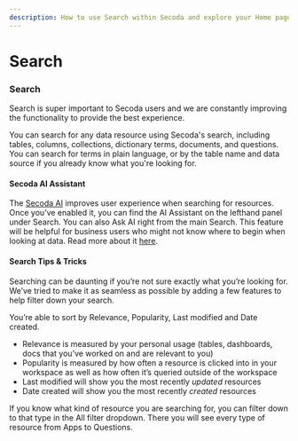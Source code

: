 ```yaml
---
description: How to use Search within Secoda and explore your Home page
---
```


# Search

### Search

Search is super important to Secoda users and we are constantly improving the functionality to provide the best experience.

You can search for any data resource using Secoda's search, including tables, columns, collections, dictionary terms, documents, and questions. You can search for terms in plain language, or by the table name and data source if you already know what you're looking for.

#### Secoda AI Assistant

The [Secoda AI](https://www.secoda.co/blog/transforming-data-discovery-using-secoda-ai) improves user experience when searching for resources. Once you’ve enabled it, you can find the AI Assistant on the lefthand panel under Search. You can also Ask AI right from the main Search. This feature will be helpful for business users who might not know where to begin when looking at data. Read more about it [here](https://docs.secoda.co/features/ai-assistant).

#### Search Tips & Tricks

Searching can be daunting if you’re not sure exactly what you’re looking for. We’ve tried to make it as seamless as possible by adding a few features to help filter down your search.

You’re able to sort by Relevance, Popularity, Last modified and Date created.

* Relevance is measured by your personal usage (tables, dashboards, docs that you’ve worked on and are relevant to you)
* Popularity is measured by how often a resource is clicked into in your workspace as well as how often it’s queried outside of the workspace
* Last modified will show you the most recently _updated_ resources
* Date created will show you the most recently _created_ resources

If you know what kind of resource you are searching for, you can filter down to that type in the All filter dropdown. There you will see every type of resource from Apps to Questions.

<figure><img src="../.gitbook/assets/Screenshot 2023-05-02 at 5.00.40 PM.png" alt=""><figcaption></figcaption></figure>

